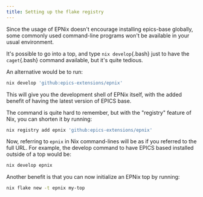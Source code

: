```yaml
---
title: Setting up the flake registry
---
```


Since the usage of EPNix doesn't encourage installing epics-base globally, some commonly used command-line programs won't be available in your usual environment.

It's possible to go into a top, and type `nix develop`{.bash} just to have the `caget`{.bash} command available, but it's quite tedious.

An alternative would be to run:

``` bash
nix develop 'github:epics-extensions/epnix'
```

This will give you the development shell of EPNix itself, with the added benefit of having the latest version of EPICS base.

The command is quite hard to remember, but with the "registry" feature of Nix, you can shorten it by running:

``` bash
nix registry add epnix 'github:epics-extensions/epnix'
```

Now, referring to `epnix` in Nix command-lines will be as if you referred to the full URL.
For example, the develop command to have EPICS based installed outside of a top would be:

``` bash
nix develop epnix
```

Another benefit is that you can now initialize an EPNix top by running:

``` bash
nix flake new -t epnix my-top
```
